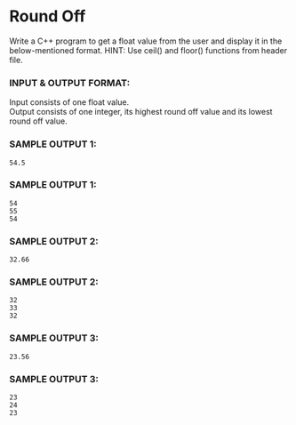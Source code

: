 # Round Off

Write a C++ program to get a float value from the user and display it in the below-mentioned format. HINT: Use ceil() and floor() functions from header file.

### INPUT & OUTPUT FORMAT:

Input consists of one float value. <br>
Output consists of one integer, its highest round off value and its lowest round off value.

### SAMPLE OUTPUT 1:

```
54.5
```

### SAMPLE OUTPUT 1:

```
54
55
54
```

### SAMPLE OUTPUT 2:

```
32.66
```

### SAMPLE OUTPUT 2:

```
32
33
32
```

### SAMPLE OUTPUT 3:

```
23.56
```

### SAMPLE OUTPUT 3:

```
23
24
23
```

